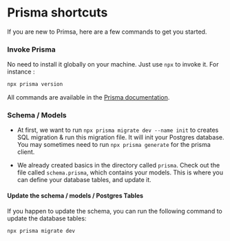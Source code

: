 # Prisma shortcuts

If you are new to Primsa, here are a few commands to get you started.

### Invoke Prisma

No need to install it globally on your machine. Just use `npx` to invoke it. For instance :

```bash
npx prisma version
```

All commands are available in the [Prisma documentation](https://www.prisma.io/docs/orm/reference/prisma-cli-reference).

### Schema / Models

- At first, we want to run `npx prisma migrate dev --name init` to creates SQL migration & run this migration file. It will init your Postgres database. You may sometimes need to run `npx prisma generate` for the prisma client.

- We already created basics in the directory called `prisma`. Check out the file called `schema.prisma`, which contains your models. This is where you can define your database tables, and update it.

#### Update the schema / models / Postgres Tables

If you happen to update the schema, you can run the following command to update the database tables:

```bash
npx prisma migrate dev
```
